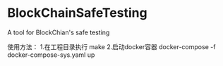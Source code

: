 # BlockChainSafeTesting
A tool for BlockChian's safe testing

使用方法：
1.在工程目录执行
  make
2.启动docker容器
  docker-compose -f docker-compose-sys.yaml up
